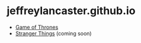 # jeffreylancaster.github.io

- [Game of Thrones](https://jeffreylancaster.github.io/game-of-thrones/)
- [Stranger Things](https://jeffreylancaster.github.io/stranger-things/) (coming soon)
